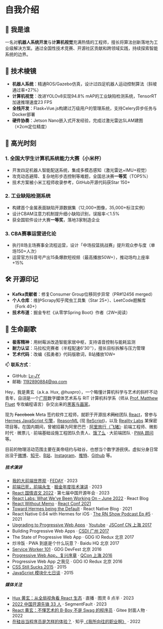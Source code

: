 # 自我介绍

## 🚀 我是谁  
一名对**机器人系统开发**与**计算机视觉**充满热情的工程师，擅长将算法创新落地为工业级解决方案。通过全国性技术竞赛、开源社区贡献和跨领域实践，持续探索智能系统的边界。

## 🔧 技术棱镜  
- **机器人系统**：精通ROS/Gazebo仿真，设计过四足机器人运动控制算法（斜坡通过率+27%）  
- **计算机视觉**：改进YOLOv8实现94.8% mAP的工业缺陷检测系统，TensorRT加速推理速度23 FPS  
- **全栈开发**：Flask+Vue.js构建过万级用户的管理系统，支持Celery异步任务与Docker部署  
- **硬件协奏**：Jetson Nano嵌入式开发经验，完成过激光雷达SLAM建图（±2cm定位精度）  

## 🌟 高光时刻  
### 1. 全国大学生计算机系统能力大赛（小米杯）  
- 开发四足机器人智能配送系统，集成多模态感知（激光雷达+IMU+视觉）  
- 攻克动态避障、复杂地形步态控制等难题，全国总决赛**一等奖**（TOP5%）  
- 技术方案被小米工程师收录参考，GitHub开源代码获Star 150+  

### 2. 工业缺陷检测系统  
- 构建首个金属表面缺陷开源数据集（12,000+图像，35,000+标注实例）  
- 设计CBAM注意力机制提升细小缺陷识别，误报率＜1.5%  
- 获全国软件设计大赛**一等奖**，落地3家制造企业  

### 3. CBA赛事运营进化论  
- 执行8场主场赛事全流程运营，设计「中场投篮挑战赛」提升观众参与度（单场150+人次）  
- 运营官方抖音号产出15条爆款短视频（最高播放50W+），推动场均上座率+15%  

## 🛠️ 开源印记  
- **Kafka贡献者**：修复Consumer Group位移同步异常（PR#12456 merged）  
- **个人仓库**：维护Scrapy知乎爬虫工具集（Star 25+）、LeetCode题解库（Fork 40+）  
- **技术布道**：掘金专栏《从零学Spring Boot》作者（2W+阅读）  

## 🎵 生命副歌  
- **极客精神**：用树莓派改造智能家居中枢，支持语音控制与能耗监测  
- **耐力认证**：马拉松完赛者（半程配速6'30''），擅长目标拆解与压力管理  
- **艺术代码**：改编《孤勇者》代码版歌词，B站播放10W+  

📫 **联系方式**：  
- GitHub: [Lv-JY](https://github.com/Lv-JY)  
- 邮箱: 1192890884@qq.com

Hey，我是黄玄（a.k.a. Hux, _@huxpro_），一个略懂计算机科学与艺术的斜杆不动青年，自诩是一个[广院](https://baike.baidu.com/item/%E4%B8%AD%E5%9B%BD%E4%BC%A0%E5%AA%92%E5%A4%A7%E5%AD%A6)数字媒体艺术系与 RIT 计算机科学系（师从 [Prof. Matthew Fluet](https://www.cs.rit.edu/~mtf/) 专攻编程语言）杂交出来的[黑客与画家](https://book.douban.com/subject/6021440/)。

现为 <del>Facebook</del> Meta 签约软件工程师，就职于开源技术<del>网红</del>团队 [React](https://beta.reactjs.org/community/meet-the-team#react-core)，曾参与 [Hermes JavaScript 引擎](https://hermesengine.dev/)，[ReasonML](https://reasonml.github.io/) (现 [ReScript](https://rescript-lang.org/))，以及 [Reality Labs](https://tech.fb.com/ar-vr/) 某保密项目等。在国内期间，曾被招募为阿里巴巴 · [阿里旅行（飞猪）](http://alitrip.com)· 前端工程师、微影时代 · 微票儿 · 前端基础设施工程团队负责人、[饿了么](https://ele.me/) · 大前端团队 · [PWA 顾问](https://medium.com/elemefe/upgrading-ele-me-to-progressive-web-app-2a446832e509) 等。


目前的物理活动范围主要在美帝纽约与硅谷，也想当个数字游<del>民</del>侠。虚拟分身日常出没于[微博](https://weibo.com/huxpro)、[知乎](https://www.zhihu.com/people/huxpro/pins/posts)、[B站](https://space.bilibili.com/43271611)、[Instagram](https://www.instagram.com/huxpro/)、[推特](https://twitter.com/Huxpro/)、[Github](https://github.com/huxpro) 等。


##### 技术演讲

- [我的大前端世界观][20] · [FEDAY](https://fequan.com/2023/) · 2023
- [前端已死，前端永生][21] · [掘金年度技术演讲](https://juejin.cn/meetings/talk2023) · 2023
- [React 国情咨文 2022][13] · 第七届中国开源年会 · 2023
- [React Labs: What We've Been Working On – June 2022][12] · React Blog
- [React Without Memo][11] · [React Conf 2021](https://conf.reactjs.org/)
- [Toward Hermes being the Default][11] · React Native Blog · 2021
- React Native 0.64 with Hermes for iOS · [The RN Show Podcast Ep #5](https://www.callstack.com/podcast-react-native-show) · 2021
- [Upgrading to Progressive Web Apps][9] · [Youtube](https://www.youtube.com/watch?v=RWzMF-1fjJ8&t=1s) · [JSConf CN 上海 2017](http://2017.jsconf.cn/)
- Building Progressive Web Apps · [CSDI 广州 2017](http://www.csdisummit.com/)
- The State of Progressive Web App · GDG IO Redux 北京 2017
- 炒冷饭 · PWA 到底是个什么玩意？· Baidu HQ 北京 2017
- [Service Worker 101][5] · GDG DevFest 北京 2016
- [Progressive Web App，复兴序章][4] · [QCon 上海 2016](http://2016.qconshanghai.com/presentation/3111)
- Progressive Web App 之我见 · GDG IO Redux 北京 2016
- [CSS Still Sucks 2015][2] · 2015
- [JavaScript 模块化七日谈][1] · 2015


##### 媒体关注

- [Hux 黄玄：从全局视角看 React 生态][14] · 直播 · 图灵 8 点半 · 2023
- [2022 中国开源先锋 33 人][18] · SegmentFault · 2023
- [React 黄玄：不懂艺术的 B-Boy 不是 Swag 的程序员][16] · Gitee 封面人物 · 2022
- [在硅谷当程序员是怎样的体验？][17] · 知乎[《我所向往的职业啊》](https://movie.douban.com/subject/36015036/) · 2022

<!--
- [掘金 AMA：我是前端娱乐圈的老人 & Facebook 实习生 -- 黄玄][19] · 2018
-->


[1]: //huangxuan.me/2015/07/09/js-module-7day/
[2]: //huangxuan.me/2015/12/28/css-sucks-2015/
[3]: //huangxuan.me/2016/06/05/pwa-in-my-pov/
[4]: //huangxuan.me/2016/10/20/pwa-qcon2016/
[5]: //huangxuan.me/2016/11/20/sw-101-gdgdf/
[6]: https://yanshuo.io/assets/player/?deck=58ac8598b123db0067292f92 "PWA Rehashing"
[7]: https://yanshuo.io/assets/player/?deck=593ad6fbfe88c2006a0a0d6d "The State of PWA"
[8]: https://yanshuo.io/assets/player/?deck=594d673d570c357d0698a950 "Building PWA"
[9]: //huangxuan.me/jsconfcn2017/
[10]: https://reactnative.dev/blog/2021/10/26/toward-hermes-being-the-default
[11]: https://youtu.be/lGEMwh32soc
[12]: https://reactjs.org/blog/2022/06/15/react-labs-what-we-have-been-working-on-june-2022.html
[13]: https://www.bilibili.com/video/BV1LY411Q7hC/?spm_id_from=333.999.0.0
[14]: https://appycyfaqcq1951.pc.xiaoe-tech.com/p/t_pc/course_pc_detail/video/v_64477dbfe4b0cf39e6c11d2a
[15]: https://segmentfault.com/a/1190000043208486
[16]: https://gitee.com/gitee-stars/30
[17]: https://www.zhihu.com/zvideo/1542577108190068737?page=ogv
[18]: https://segmentfault.com/a/1190000043208486
[19]: https://juejin.cn/post/6844903750155419655
[20]: https://www.bilibili.com/video/BV1SC4y1c7ju/
[21]: https://www.bilibili.com/video/BV1uz421d7Ch/
